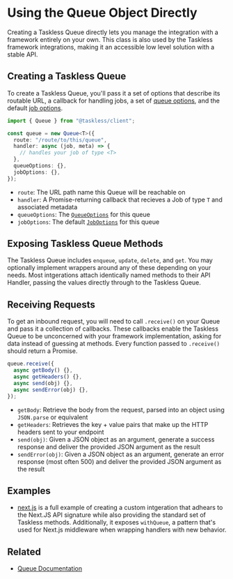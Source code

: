 # Using the Queue Object Directly

Creating a Taskless Queue directly lets you manage the integration with a framework entirely on your own. This class is also used by the Taskless framework integrations, making it an accessible low level solution with a stable API.

## Creating a Taskless Queue

To create a Taskless Queue, you'll pass it a set of options that describe its routable URL, a callback for handling jobs, a set of [queue options](/docs/api/queue.md#queue-options), and the default [job options](/docs/api/queue.md#job-options).

```ts
import { Queue } from "@taskless/client";

const queue = new Queue<T>({
  route: "/route/to/this/queue",
  handler: async (job, meta) => {
    // handles your job of type <T>
  },
  queueOptions: {},
  jobOptions: {},
});
```

- `route`: The URL path name this Queue will be reachable on
- `handler`: A Promise-returning callback that recieves a Job of type `T` and associated metadata
- `queueOptions`: The [`QueueOptions`](/docs/api/queue.md#queue-options) for this queue
- `jobOptions`: The default [`JobOptions`](/docs/api/queue.md#job-options) for this queue

## Exposing Taskless Queue Methods

The Taskless Queue includes `enqueue`, `update`, `delete`, and `get`. You may optionally implement wrappers around any of these depending on your needs. Most intgerations attach identically named methods to their API Handler, passing the values directly through to the Taskless Queue.

## Receiving Requests

To get an inbound request, you will need to call `.receive()` on your Queue and pass it a collection of callbacks. These callbacks enable the Taskless Queue to be unconcerned with your framework implementation, asking for data instead of guessing at methods. Every function passed to `.receive()` should return a Promise.

```ts
queue.receive({
  async getBody() {},
  async getHeaders() {},
  async send(obj) {},
  async sendError(obj) {},
});
```

- `getBody`: Retrieve the body from the request, parsed into an object using `JSON.parse` or equivalent
- `getHeaders`: Retrieves the key + value pairs that make up the HTTP headers sent to your endpoint
- `send(obj)`: Given a JSON object as an argument, generate a success response and deliver the provided JSON argument as the result
- `sendError(obj)`: Given a JSON object as an argument, generate an error response (most often 500) and deliver the provided JSON argument as the result

## Examples

- [next.js](https://github.com/taskless/taskless/blob/main/packages/taskless/src/integrations/next.ts) is a full example of creating a custom intgeration that adhears to the Next.JS API signature while also providing the standard set of Taskless methods. Additionally, it exposes `withQueue`, a pattern that's used for Next.js middleware when wrapping handlers with new behavior.

## Related

- [Queue Documentation](/docs/api/queue.md)

